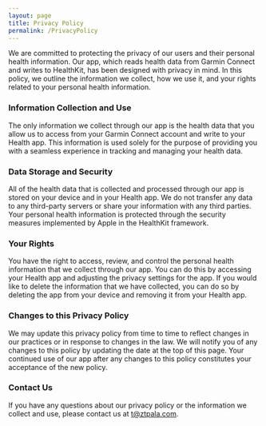 ```yaml
---
layout: page
title: Privacy Policy
permalink: /PrivacyPolicy
---
```


We are committed to protecting the privacy of our users and their personal health information. Our app, which reads health data from Garmin Connect and writes to HealthKit, has been designed with privacy in mind. In this policy, we outline the information we collect, how we use it, and your rights related to your personal health information.

### Information Collection and Use

The only information we collect through our app is the health data that you allow us to access from your Garmin Connect account and write to your Health app. This information is used solely for the purpose of providing you with a seamless experience in tracking and managing your health data.

### Data Storage and Security

All of the health data that is collected and processed through our app is stored on your device and in your Health app. We do not transfer any data to any third-party servers or share your information with any third parties. Your personal health information is protected through the security measures implemented by Apple in the HealthKit framework.

### Your Rights

You have the right to access, review, and control the personal health information that we collect through our app. You can do this by accessing your Health app and adjusting the privacy settings for the app. If you would like to delete the information that we have collected, you can do so by deleting the app from your device and removing it from your Health app.

### Changes to this Privacy Policy

We may update this privacy policy from time to time to reflect changes in our practices or in response to changes in the law. We will notify you of any changes to this policy by updating the date at the top of this page. Your continued use of our app after any changes to this policy constitutes your acceptance of the new policy.

### Contact Us

If you have any questions about our privacy policy or the information we collect and use, please contact us at t@ztpala.com.
